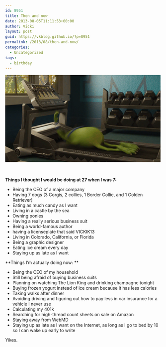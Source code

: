 ```yaml
---
id: 8951
title: Then and now
date: 2013-08-05T11:11:53+00:00
author: Vicki
layout: post
guid: https://vkblog.github.io/?p=8951
permalink: /2013/08/then-and-now/
categories:
  - Uncategorized
tags:
  - birthday
---
```

[<img class="aligncenter size-full wp-image-8952" alt="tumblr_inline_mi7unhWz421ro8qpo" src="https://raw.githubusercontent.com/vkblog/vkblog.github.io/master/public/img/2013/08/tumblr_inline_mi7unhWz421ro8qpo.gif" width="500" height="280" />](https://raw.githubusercontent.com/vkblog/vkblog.github.io/master/public/img/2013/08/tumblr_inline_mi7unhWz421ro8qpo.gif)

&nbsp;

**Things I thought I would be doing at 27 when I was 7:**

  * <span style="line-height: 13px;">Being the CEO of a major company </span>
  * Having 7 dogs (3 Corgis, 2 collies, 1 Border Collie, and 1 Golden Retriever)
  * Eating as much candy as I want
  * Living in a castle by the sea
  * Owning ponies
  * Having a really serious business suit
  * Being a world-famous author
  * having a licenseplate that said VICKIK13
  * Living in Colorado, California, or Florida
  * Being a graphic designer
  * Eating ice cream every day
  * Staying up as late as I want

**Things I&#8217;m actually doing now: **

  * Being the CEO of my household
  * Still being afraid of buying business suits
  * <span style="line-height: 13px;">Planning on watching The Lion King and drinking champagne tonight</span>
  * Buying frozen yogurt instead of ice cream because it has less calories
  * Taking walks after dinner
  * Avoiding driving and figuring out how to pay less in car insurance for a vehicle I never use
  * Calculating my 401k
  * Searching for high-thread count sheets on sale on Amazon
  * Staying away from WebMD
  * Staying up as late as I want on the Internet, as long as I go to bed by 10 so I can wake up early to write

Yikes.

&nbsp;